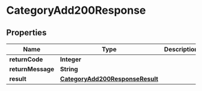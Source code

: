 

# CategoryAdd200Response

## Properties

Name | Type | Description | Notes
------------ | ------------- | ------------- | -------------
**returnCode** | **Integer** |  |  [optional]
**returnMessage** | **String** |  |  [optional]
**result** | [**CategoryAdd200ResponseResult**](CategoryAdd200ResponseResult.md) |  |  [optional]





